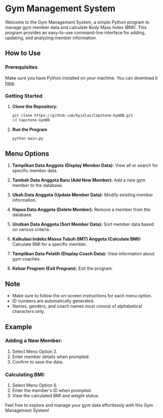 # Gym Management System

Welcome to the Gym Management System, a simple Python program to manage gym member data and calculate Body Mass Index (BMI). This program provides an easy-to-use command-line interface for adding, updating, and analyzing member information.

## How to Use

### Prerequisites

Make sure you have Python installed on your machine. You can download it [here](https://www.python.org/downloads/).

### Getting Started

1. **Clone the Repository:**

   ```bash
   git clone https://github.com/Kyielas/Capstone-GymDB.git
   cd Capstone-GymDB

2. **Run the Program**

   ```bash
   python main.py

## Menu Options

1. **Tampilkan Data Anggota (Display Member Data):**
   View all or search for specific member data.

2. **Tambah Data Anggota Baru (Add New Member):**
   Add a new gym member to the database.

3. **Ubah Data Anggota (Update Member Data):**
   Modify existing member information.

4. **Hapus Data Anggota (Delete Member):**
   Remove a member from the database.

5. **Urutkan Data Anggota (Sort Member Data):**
   Sort member data based on various criteria.

6. **Kalkulasi Indeks Massa Tubuh (IMT) Anggota (Calculate BMI):**
   Calculate BMI for a specific member.

7. **Tampilkan Data Pelatih (Display Coach Data):**
   View information about gym coaches.

8. **Keluar Program (Exit Program):**
   Exit the program.

## Note

- Make sure to follow the on-screen instructions for each menu option.
- ID numbers are automatically generated.
- Names, genders, and coach names must consist of alphabetical characters only.

## Example

### Adding a New Member:

1. Select Menu Option 2.
2. Enter member details when prompted.
3. Confirm to save the data.

### Calculating BMI:

1. Select Menu Option 6.
2. Enter the member's ID when prompted.
3. View the calculated BMI and weight status.

Feel free to explore and manage your gym data effortlessly with this Gym Management System!

